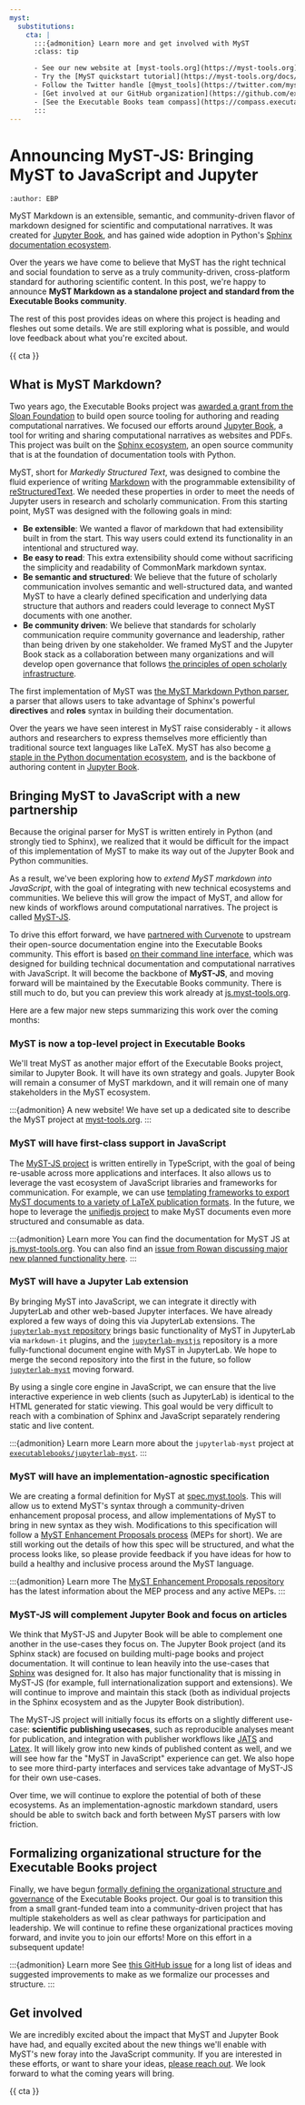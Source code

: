 ```yaml
---
myst:
  substitutions:
    cta: |
      :::{admonition} Learn more and get involved with MyST
      :class: tip

      - See our new website at [myst-tools.org](https://myst-tools.org).
      - Try the [MyST quickstart tutorial](https://myst-tools.org/docs/mystjs/quickstart).
      - Follow the Twitter handle [@myst_tools](https://twitter.com/myst_tools).
      - [Get involved at our GitHub organization](https://github.com/executablebooks).
      - [See the Executable Books team compass](https://compass.executablebooks.org) for more about out organization.
      :::
---
```

# Announcing MyST-JS: Bringing MyST to JavaScript and Jupyter

```{post} 2023-02-09
:author: EBP
```

MyST Markdown is an extensible, semantic, and community-driven flavor of markdown designed for scientific and computational narratives.
It was created for [Jupyter Book](https://jupyterbook.org), and has gained wide adoption in Python's [Sphinx documentation ecosystem](https://myst-parser.readthedocs.io/en/latest/sphinx/intro.html).

Over the years we have come to believe that MyST has the right technical and social foundation to serve as a truly community-driven, cross-platform standard for authoring scientific content.
In this post, we're happy to announce **MyST Markdown as a standalone project and standard from the Executable Books community**.

The rest of this post provides ideas on where this project is heading and fleshes out some details.
We are still exploring what is possible, and would love feedback about what you're excited about.

{{ cta }}

## What is MyST Markdown?

Two years ago, the Executable Books project was [awarded a grant from the Sloan Foundation](../2020-02-25-hello-world) to build open source tooling for authoring and reading computational narratives.
We focused our efforts around [Jupyter Book](https://jupyterbook.org), a tool for writing and sharing computational narratives as websites and PDFs.
This project was built on the [Sphinx ecosystem](https://sphinx-doc.org), an open source community that is at the foundation of documentation tools with Python.

MyST, short for _Markedly Structured Text_, was designed to combine the fluid experience of writing [Markdown](https://commonmark.org/) with the programmable extensibility of [reStructuredText](https://docutils.sourceforge.io/rst.html).
We needed these properties in order to meet the needs of Jupyter users in research and scholarly communication.
From this starting point, MyST was designed with the following goals in mind:

- **Be extensible**: We wanted a flavor of markdown that had extensibility built in from the start. This way users could extend its functionality in an intentional and structured way.
- **Be easy to read**: This extra extensibility should come without sacrificing the simplicity and readability of CommonMark markdown syntax.
- **Be semantic and structured**: We believe that the future of scholarly communication involves semantic and well-structured data, and wanted MyST to have a clearly defined specification and underlying data structure that authors and readers could leverage to connect MyST documents with one another.
- **Be community driven**: We believe that standards for scholarly communication require community governance and leadership, rather than being driven by one stakeholder. We framed MyST and the Jupyter Book stack as a collaboration between many organizations and will develop open governance that follows [the principles of open scholarly infrastructure](https://openscholarlyinfrastructure.org/).

The first implementation of MyST was [the MyST Markdown Python parser](https://myst-parser.readthedocs.io), a parser that allows users to take advantage of Sphinx's powerful **directives** and **roles** syntax in building their documentation.

Over the years we have seen interest in MyST raise considerably - it allows authors and researchers to express themselves more efficiently than traditional source text languages like LaTeX.
MyST has also become [a staple in the Python documentation ecosystem](https://www.sphinx-doc.org/en/master/usage/markdown.html), and is the backbone of authoring content in [Jupyter Book](https://jupyterbook.org).

## Bringing MyST to JavaScript with a new partnership

Because the original parser for MyST is written entirely in Python (and strongly tied to Sphinx), we realized that it would be difficult for the impact of this implementation of MyST to make its way out of the Jupyter Book and Python communities.

As a result, we've been exploring how to _extend MyST markdown into JavaScript_, with the goal of integrating with new technical ecosystems and communities.
We believe this will grow the impact of MyST, and allow for new kinds of workflows around computational narratives.
The project is called [MyST-JS](https://myst-tools.org/docs/mystjs).

To drive this effort forward, we have [partnered with Curvenote](https://curvenote.com) to upstream their open-source documentation engine into the Executable Books community.
This effort is based [on their command line interface](https://curvenote.com/docs/cli), which was designed for building technical documentation and computational narratives with JavaScript.
It will become the backbone of **MyST-JS**, and moving forward will be maintained by the Executable Books community.
There is still much to do, but you can preview this work already at [js.myst-tools.org](https://myst-tools.org/docs/mystjs).

Here are a few major new steps summarizing this work over the coming months:

### MyST is now a top-level project in Executable Books

We'll treat MyST as another major effort of the Executable Books project, similar to Jupyter Book.
It will have its own strategy and goals.
Jupyter Book will remain a consumer of MyST markdown, and it will remain one of many stakeholders in the MyST ecosystem.

:::{admonition} A new website!
We have set up a dedicated site to describe the MyST project at [myst-tools.org](https://myst-tools.org).
:::

### MyST will have first-class support in JavaScript

The [MyST-JS project](https://github.com/executablebooks/mystjs) is written entirelly in TypeScript, with the goal of being re-usable across more applications and interfaces.
It also allows us to leverage the vast ecosystem of JavaScript libraries and frameworks for communication.
For example, we can use [templating frameworks to export MyST documents to a variety of LaTeX publication formats](https://github.com/myst-templates).
In the future, we hope to leverage the [unifiedjs project](https://unifiedjs.com/) to make MyST documents even more structured and consumable as data.

:::{admonition} Learn more
You can find the documentation for MyST JS at [js.myst-tools.org](https://myst-tools.org/docs/mystjs). You can also find an [issue from Rowan discussing major new planned functionality here](https://github.com/executablebooks/meta/issues/838).
:::

### MyST will have a Jupyter Lab extension

By bringing MyST into JavaScript, we can integrate it directly with JupyterLab and other web-based Jupyter interfaces.
We have already explored a few ways of doing this via JupyterLab extensions.
The [`jupyterlab-myst` repository](https://github.com/executablebooks/jupyterlab-myst) brings basic functionality of MyST in JupyterLab via `markdown-it` plugins, and the [`jupyterlab-mystjs`](https://github.com/executablebooks/jupyterlab-mystjs) repository is a more fully-functional document engine with MyST in JupyterLab.
We hope to merge the second repository into the first in the future, so follow [`jupyterlab-myst`](https://github.com/executablebooks/jupyterlab-myst) moving forward.

By using a single core engine in JavaScript, we can ensure that the live interactive experience in web clients (such as JupyterLab) is identical to the HTML generated for static viewing.
This goal would be very difficult to reach with a combination of Sphinx and JavaScript separately rendering static and live content.

:::{admonition} Learn more
Learn more about the `jupyterlab-myst` project at [`executablebooks/jupyterlab-myst`](https://github.com/executablebooks/jupyterlab-myst).
:::

### MyST will have an implementation-agnostic specification

We are creating a formal definition for MyST at [spec.myst.tools](https://myst-tools.org/docs/spec).
This will allow us to extend MyST's syntax through a community-driven enhancement proposal process, and allow implementations of MyST to bring in new syntax as they wish.
Modifications to this specification will follow a [MyST Enhancement Proposals process](https://github.com/executablebooks/myst-enhancement-proposals) (MEPs for short).
We are still working out the details of how this spec will be structured, and what the process looks like, so please provide feedback if you have ideas for how to build a healthy and inclusive process around the MyST language.

:::{admonition} Learn more
The [MyST Enhancement Proposals repository](https://github.com/executablebooks/myst-enhancement-proposals) has the latest information about the MEP process and any active MEPs.
:::

### MyST-JS will complement Jupyter Book and focus on articles

We think that MyST-JS and Jupyter Book will be able to complement one another in the use-cases they focus on.
The Jupyter Book project (and its Sphinx stack) are focused on building multi-page books and project documentation.
It will continue to lean heavily into the use-cases that [Sphinx](https://sphinx-doc.org) was designed for.
It also has major functionality that is missing in MyST-JS (for example, full internationalization support and extensions).
We will continue to improve and maintain this stack (both as individual projects in the Sphinx ecosystem and as the Jupyter Book distribution).

The MyST-JS project will initially focus its efforts on a slightly different use-case: **scientific publishing usecases**, such as reproducible analyses meant for publication, and integration with publisher workflows like [JATS](https://en.wikipedia.org/wiki/Journal_Article_Tag_Suite) and [Latex](https://www.latex-project.org/).
It will likely grow into new kinds of published content as well, and we will see how far the "MyST in JavaScript" experience can get.
We also hope to see more third-party interfaces and services take advantage of MyST-JS for their own use-cases.

Over time, we will continue to explore the potential of both of these ecosystems.
As an implementation-agnostic markdown standard, users should be able to switch back and forth between MyST parsers with low friction.

## Formalizing organizational structure for the Executable Books project

Finally, we have begun [formally defining the organizational structure and governance](https://compass.executablebooks.org/) of the Executable Books project.
Our goal is to transition this from a small grant-funded team into a community-driven project that has multiple stakeholders as well as clear pathways for participation and leadership.
We will continue to refine these organizational practices moving forward, and invite you to join our efforts!
More on this effort in a subsequent update!

:::{admonition} Learn more
See [this GitHub issue](https://github.com/executablebooks/meta/issues/493) for a long list of ideas and suggested improvements to make as we formalize our processes and structure.
:::

## Get involved

We are incredibly excited about the impact that MyST and Jupyter Book have had, and equally excited about the new things we'll enable with MyST's new foray into the JavaScript community. If you are interested in these efforts, or want to share your ideas, [please reach out](https://github.com/executablebooks/meta/discussions). We look forward to what the coming years will bring.

{{ cta }}
